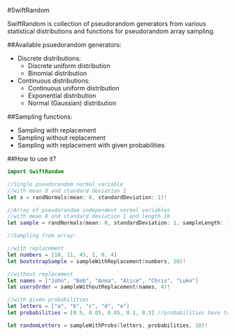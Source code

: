 #SwiftRandom

SwiftRandom is collection of pseudorandom generators from various statistical distributions and functions for pseudorandom array sampling.

##Available psuedorandom generators:

* Discrete distributions:
	* Discrete uniform distribution
	* Binomial distribution
* Continuous distributions:
	* Continuous uniform distribution
	* Exponential distribution
	* Normal (Gaussian) distribution

##Sampling functions:

* Sampling with replacement
* Sampling without replacement
* Sampling with replacement with given probabilities		 	

##How to use it?

```swift
import SwiftRandom

//Single pseudorandom normal variable
//with mean 0 and standard deviation 1
let x = randNormals(mean: 0, standardDeviation: 1)!

//Array of pseudorandom independent normal variables 
//with mean 0 and standard deviation 1 and length 10
let sample = randNormals(mean: 0, standardDeviation: 1, sampleLength: 10)!

//Sampling from array:

//with replacement
let numbers = [10, 11, 45, 1, 0, 4]
let bootstrapSample = sampleWithReplacement(numbers, 10)!

//without replacement
let names = ["John", "Bob", "Anna", "Alice", "Chris", "Luke"]
let usersOrder = sampleWithoutReplacement(names, 4)!

//with given probabilities
let letters = ["a", "b", "c", "d", "e"]
let probabilities = [0.5, 0.05, 0.05, 0.1, 0.3] //probabilities have to sum to 1

let randomLetters = sampleWithProbs(letters, probabilities, 10)!
```
